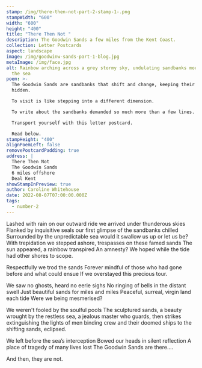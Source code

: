 ```yaml
---
stamp: /img/there-then-not-part-2-stamp-1-.png
stampWidth: "600"
width: "600"
height: "400"
title: "There Then Not "
description: The Goodwin Sands a few miles from the Kent Coast.
collection: Letter Postcards
aspect: landscape
image: /img/goodwinw-sands-part-1-blog.jpg
metaImage: /img/face.jpg
alt: Rainbow arching across a grey stormy sky, undulating sandbanks moulded by
  the sea
poem: >-
  The Goodwin Sands are sandbanks that shift and change, keeping their secrets
  hidden. 

  To visit is like stepping into a different dimension. 

  To write about the sandbanks demanded so much more than a few lines. 

  Transport yourself with this letter postcard. 

  Read below.
stampHeight: "400"
alignPoemLeft: false
removePostcardPadding: true
address: |
  There Then Not
  The Goodwin Sands
  6 miles offshore 
  Deal Kent
showStampInPreview: true
author: Caroline Whitehouse
date: 2022-08-07T07:00:00.000Z
tags:
  - number-2
---
```

Lashed with rain on our outward ride we arrived under thunderous skies
Flanked by inquisitive seals our first glimpse of the sandbanks chilled
Surrounded by the unpredictable sea would it swallow us up or let us be?
With trepidation we stepped ashore, trespasses on these famed sands
The sun appeared, a rainbow transpired
An amnesty? We hoped while the tide had other shores to scope.

Respectfully we trod the sands
Forever mindful of those who had
gone before and what could ensue 
If we overstayed this precious tour.

We saw no ghosts, heard no eerie sighs
No ringing of bells in the distant swell
Just beautiful sands for miles and miles
Peaceful, surreal, virgin land each tide
Were we being mesmerised?

We weren't fooled by the soulful pools
The sculptured sands, a beauty wrought 
by the restless sea, a jealous master 
who guards, then strikes 
extinguishing the lights of men
binding crew and their doomed ships
to the shifting sands, eclipsed.

We left before the sea’s interception
Bowed our heads in silent reflection
A place of tragedy of many lives lost
The Goodwin Sands are there….

And then, they are not.